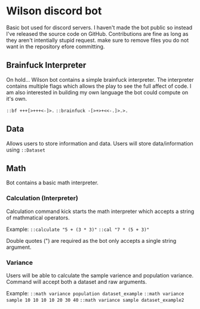 # Wilson discord bot

Basic bot used for discord servers. I haven't made the bot public so instead I've released the source code on GitHub.
Contributions are fine as long as they aren't intentially stupid request. make sure to remove files you do not want in the repository efore committing.

## Brainfuck Interpreter
On hold...
Wilson bot contains a simple brainfuck interpreter.
The interpreter contains multiple flags which allows the play to see the full affect of code.
I am also interested in building my own language the bot could compute on it's own. 

`::bf +++[>+++<-]>.`
`::brainfuck -[>+>+<<-.]>.>.`

## Data 
Allows users to store information and data.
Users will store data/information using `::Dataset` 

## Math 
Bot contains a basic math interpreter.

### Calculation (Interpreter)
Calculation command kick starts the math interpreter which accepts a string of mathmatical operators.

Example:
`::calculate "5 + (3 * 3)"`
`::cal "7 * (5 + 3)"`

Double quotes (") are required as the bot only accepts a single string argument.

### Variance
Users will be able to calculate the sample varience and population variance.
Command will accept both a dataset and raw arguments.

Example:
`::math variance population dataset_example`
`::math variance sample 10 10 10 10 20 30 40`
`::math variance sample dataset_example2`





